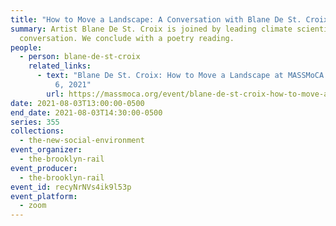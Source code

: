 ```yaml
---
title: "How to Move a Landscape: A Conversation with Blane De St. Croix"
summary: Artist Blane De St. Croix is joined by leading climate scientists for a
  conversation. We conclude with a poetry reading.
people:
  - person: blane-de-st-croix
    related_links:
      - text: "Blane De St. Croix: How to Move a Landscape at MASSMoCA through September
          6, 2021"
        url: https://massmoca.org/event/blane-de-st-croix-how-to-move-a-landscape/
date: 2021-08-03T13:00:00-0500
end_date: 2021-08-03T14:30:00-0500
series: 355
collections:
  - the-new-social-environment
event_organizer:
  - the-brooklyn-rail
event_producer:
  - the-brooklyn-rail
event_id: recyNrNVs4ik9l53p
event_platform:
  - zoom
---
```

